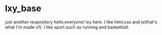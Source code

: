 # lxy_base
just another respository
hello,everyone!
lxy here. I like html,css and js(that's what I'm made of).
I like sport.such as running and basketball.
